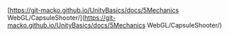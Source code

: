 [https://git-macko.github.io/UnityBasics/docs/5Mechanics WebGL/CapsuleShooter/](https://git-macko.github.io/UnityBasics/docs/5Mechanics WebGL/CapsuleShooter/)
